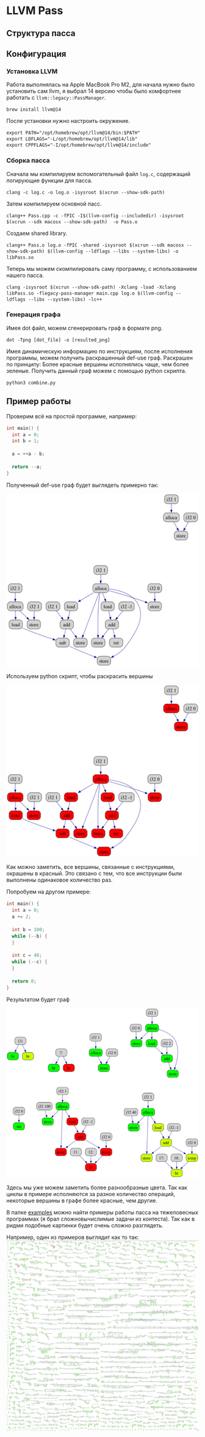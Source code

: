 # LLVM Pass
## Структура пасса
## Конфигурация
### Установка LLVM

Работа выполнялась на Apple MacBook Pro M2, для начала нужно было установить сам llvm, я выбрал 14 версию чтобы было комфортнее работать с ```llvm::legacy::PassManager```.
```
brew install llvm@14
```

После установки нужно настроить окружение.
```
export PATH="/opt/homebrew/opt/llvm@14/bin:$PATH"
export LDFLAGS="-L/opt/homebrew/opt/llvm@14/lib"
export CPPFLAGS="-I/opt/homebrew/opt/llvm@14/include"
```

### Сборка пасса

Сначала мы компилируем вспомогательный файл ```log.c```, содержащий логирующие функции для пасса.
```
clang -c log.c -o log.o -isysroot $(xcrun --show-sdk-path)
```

Затем компилируем основной пасс.
```
clang++ Pass.cpp -c -fPIC -I$(llvm-config --includedir) -isysroot $(xcrun --sdk macosx --show-sdk-path)  -o Pass.o
```

Создаем shared library.
```
clang++ Pass.o log.o -fPIC -shared -isysroot $(xcrun --sdk macosx --show-sdk-path) $(llvm-config --ldflags --libs --system-libs) -o libPass.so
```

Теперь мы можем скомпилировать саму программу, с использованием нашего пасса.
```
clang -isysroot $(xcrun --show-sdk-path) -Xclang -load -Xclang libPass.so -flegacy-pass-manager main.cpp log.o $(llvm-config --ldflags --libs --system-libs) -lc++
```

### Генерация графа

Имея dot файл, можем сгенерировать граф в формате png.
```
dot -Tpng [dot_file] -o [resulted_png]
```

Имея динамическую информацию по инструкциям, после исполнения программы, можем получить раскрашенный def-use граф. Раскрашен по принципу: Более красные вершины исполнялись чаще, чем более зеленые. Получить данный граф можем с помощью python скрипта.

```
python3 combine.py
```

## Пример работы

Проверим всё на простой программе, например:
```cpp
int main() {
  int a = 0;
  int b = 1;

  a = ++a - b;

  return --a;
}
```

Полученный def-use граф будет выглядеть примерно так:

![](/readme_assets/simple/output.png)

Используем python скрипт, чтобы раскрасить вершины

![](/readme_assets/simple/dynamic_output.png)

Как можно заметить, все вершины, связанные с инструкциями, окрашены в красный. Это связано с тем, что все инструкции были выполнены одинаковое количество раз.

Попробуем на другом примере:

```cpp
int main() {
  int a = 0;
  a += 2;

  int b = 100;
  while (--b) {
  }

  int c = 40;
  while (--c) {
  }

  return 0;
}
```

Результатом будет граф

![](/readme_assets/cycle/dynamic_output.png)

Здесь мы уже можем заметить более разнообразные цвета. Так как циклы в примере исполняются за разное количество операций, некоторые вершины в графе более красные, чем другие.

В папке [examples](examples) можно найти примеры работы пасса на тяжеловесных программах (я брал сложновычислимые задачи из контеста). Так как в ридми подобные картинки будет очень сложно разглядеть.

Например, один из примеров выглядит как то так:
![](/readme_assets/heavy_result.png)



